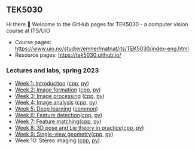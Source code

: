## TEK5030
Hi there 👋 Welcome to the GitHub pages for TEK5030 - a computer vision course at ITS/UiO

- Course pages: https://www.uio.no/studier/emner/matnat/its/TEK5030/index-eng.html
- Resource pages: https://tek5030.github.io/

### Lectures and labs, spring 2023

- [Week 1: Introduction][introduction] ([cpp][intro-lab], [py][intro-lab])
- [Week 2: Image formation][image-formation] ([cpp][formation-lab], [py][formation-lab])
- [Week 3: Image processing][image-processing] ([cpp][processing-cpp], [py][processing-py])
- [Week 4: Image analysis][image-analysis] ([cpp][analysis-cpp], [py][analysis-py])
- [Week 5: Deep learning][deep-learning] ([common][deep-learning-lab])
- [Week 6: Feature detection][feature-detection]([cpp][features-cpp], [py][features-py])
- [Week 7: Feature matching][feature-matching]([cpp][matching-cpp], [py][matching-py])
- [Week 8: 3D pose and Lie theory in practice][pose-in-practice]([cpp][pose-cpp], [py][pose-py])
- [Week 9: Single-view geometry][single-view-geometry]([cpp][single-view-cpp], [py][single-view-py])
- Week 10: Stereo imaging ([cpp][stereo-cpp], [py][stereo-py])


[introduction]: https://www.uio.no/studier/emner/matnat/its/TEK5030/v23/lectures/01-introduction/index.html
[image-formation]: https://www.uio.no/studier/emner/matnat/its/TEK5030/v23/lectures/02-image-formation/index.html
[image-processing]: https://www.uio.no/studier/emner/matnat/its/TEK5030/v23/lectures/03-image-processing/index.html
[image-analysis]: https://www.uio.no/studier/emner/matnat/its/TEK5030/v23/lectures/04-image-analysis/index.html
[deep-learning]: https://www.uio.no/studier/emner/matnat/its/TEK5030/v23/lectures/05-deep-learning/index.html
[feature-detection]: https://www.uio.no/studier/emner/matnat/its/TEK5030/v23/lectures/06-feature-detection/index.html
[feature-matching]: https://www.uio.no/studier/emner/matnat/its/TEK5030/v23/lectures/07-feature-matching/index.html
[pose-in-practice]: https://www.uio.no/studier/emner/matnat/its/TEK5030/v23/lectures/08-3d-pose-and-lie-theory-in-practice/index.html
[single-view-geometry]: https://www.uio.no/studier/emner/matnat/its/TEK5030/v23/lectures/09-single-view-geometry/

[intro-lab]: https://github.com/tek5030/lab-intro
[formation-lab]: https://github.com/tek5030/lab-transformations
[processing-cpp]: https://github.com/tek5030/lab-image-blending
[processing-py]: https://github.com/tek5030/lab-image-blending-py
[analysis-cpp]: https://github.com/tek5030/lab-segmentation
[analysis-py]: https://github.com/tek5030/lab-segmentation-py
[deep-learning-lab]: https://github.com/sigmunjr/TEK5030_deep_learning_torch
[features-cpp]: https://github.com/tek5030/lab-corners
[features-py]: https://github.com/tek5030/lab-corners-py
[matching-cpp]: https://github.com/tek5030/lab-mosaic
[matching-py]: https://github.com/tek5030/lab-mosaic-py
[pose-cpp]: https://github.com/tek5030/lab-camera-pose
[pose-py]: https://github.com/tek5030/lab-camera-pose-py
[single-view-cpp]: https://github.com/tek5030/lab-pose-estimation
[single-view-py]: https://github.com/tek5030/lab-pose-estimation-py
[stereo-cpp]: https://github.com/tek5030/lab-pose-estimation
[stereo-py]: https://github.com/tek5030/lab-pose-estimation-py

<!--
## Hi there 👋

**Here are some ideas to get you started:**

🙋‍♀️ A short introduction - what is your organization all about?
🌈 Contribution guidelines - how can the community get involved?
👩‍💻 Useful resources - where can the community find your docs? Is there anything else the community should know?
🍿 Fun facts - what does your team eat for breakfast?
🧙 Remember, you can do mighty things with the power of [Markdown](https://docs.github.com/github/writing-on-github/getting-started-with-writing-and-formatting-on-github/basic-writing-and-formatting-syntax)
-->
